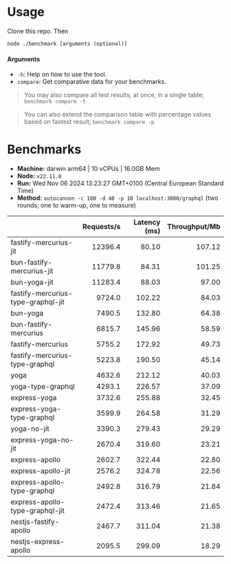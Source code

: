 # Usage

Clone this repo. Then

```
node ./benchmark [arguments (optional)]
```

#### Arguments

* `-h`: Help on how to use the tool.
* `compare`: Get comparative data for your benchmarks.

> You may also compare all test results, at once, in a single table; `benchmark compare -t`

> You can also extend the comparison table with percentage values based on fastest result; `benchmark compare -p`

# Benchmarks

* __Machine:__ darwin arm64 | 10 vCPUs | 16.0GB Mem
* __Node:__ `v22.11.0`
* __Run:__ Wed Nov 06 2024 13:23:27 GMT+0100 (Central European Standard Time)
* __Method:__ `autocannon -c 100 -d 40 -p 10 localhost:3000/graphql` (two rounds; one to warm-up, one to measure)

|                                    | Requests/s | Latency (ms) | Throughput/Mb |
| :--                                | --:        | --:          | --:           |
| fastify-mercurius-jit              | 12396.4    | 80.10        | 107.12        |
| bun-fastify-mercurius-jit          | 11779.8    | 84.31        | 101.25        |
| bun-yoga-jit                       | 11283.4    | 88.03        | 97.00         |
| fastify-mercurius-type-graphql-jit | 9724.0     | 102.22       | 84.03         |
| bun-yoga                           | 7490.5     | 132.80       | 64.38         |
| bun-fastify-mercurius              | 6815.7     | 145.96       | 58.59         |
| fastify-mercurius                  | 5755.2     | 172.92       | 49.73         |
| fastify-mercurius-type-graphql     | 5223.8     | 190.50       | 45.14         |
| yoga                               | 4632.6     | 212.12       | 40.03         |
| yoga-type-graphql                  | 4293.1     | 226.57       | 37.09         |
| express-yoga                       | 3732.6     | 255.88       | 32.45         |
| express-yoga-type-graphql          | 3599.9     | 264.58       | 31.29         |
| yoga-no-jit                        | 3390.3     | 279.43       | 29.29         |
| express-yoga-no-jit                | 2670.4     | 319.60       | 23.21         |
| express-apollo                     | 2602.7     | 322.44       | 22.80         |
| express-apollo-jit                 | 2576.2     | 324.78       | 22.56         |
| express-apollo-type-graphql        | 2492.8     | 316.79       | 21.84         |
| express-apollo-type-graphql-jit    | 2472.4     | 313.46       | 21.65         |
| nestjs-fastify-apollo              | 2467.7     | 311.04       | 21.38         |
| nestjs-express-apollo              | 2095.5     | 299.09       | 18.29         |
